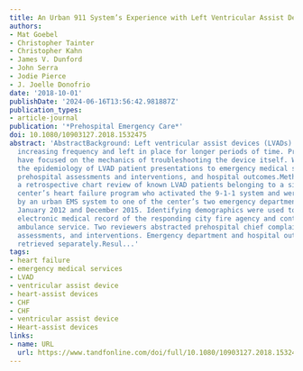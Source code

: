```yaml
---
title: An Urban 911 System’s Experience with Left Ventricular Assist Device Patients
authors:
- Mat Goebel
- Christopher Tainter
- Christopher Kahn
- James V. Dunford
- John Serra
- Jodie Pierce
- J. Joelle Donofrio
date: '2018-10-01'
publishDate: '2024-06-16T13:56:42.981887Z'
publication_types:
- article-journal
publication: '*Prehospital Emergency Care*'
doi: 10.1080/10903127.2018.1532475
abstract: 'AbstractBackground: Left ventricular assist devices (LVADs) are used with
  increasing frequency and left in place for longer periods of time. Prior publications
  have focused on the mechanics of troubleshooting the device itself. We aim to describe
  the epidemiology of LVAD patient presentations to emergency medical services (EMS),
  prehospital assessments and interventions, and hospital outcomes.Methods: This is
  a retrospective chart review of known LVAD patients belonging to a single academic
  center’s heart failure program who activated the 9-1-1 system and were transported
  by an urban EMS system to one of the center’s two emergency departments between
  January 2012 and December 2015. Identifying demographics were used to query the
  electronic medical record of the responding city fire agency and contracted transporting
  ambulance service. Two reviewers abstracted prehospital chief complaint, vital signs,
  assessments, and interventions. Emergency department and hospital outcomes were
  retrieved separately.Resul...'
tags:
- heart failure
- emergency medical services
- LVAD
- ventricular assist device
- heart-assist devices
- CHF
- CHF
- ventricular assist device
- Heart-assist devices
links:
- name: URL
  url: https://www.tandfonline.com/doi/full/10.1080/10903127.2018.1532475
---
```

